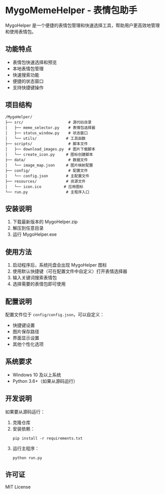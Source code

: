 # MygoMemeHelper - 表情包助手

MygoHelper 是一个便捷的表情包管理和快速选择工具，帮助用户更高效地管理和使用表情包。

## 功能特点

-  表情包快速选择和预览
-  本地表情包管理
-  快速搜索功能
-  便捷的状态窗口
-  支持快捷键操作

## 项目结构

```
/MygoHelper/
├── src/                    # 源代码目录
│   ├── meme_selector.py    # 表情包选择器
│   ├── status_window.py    # 状态窗口
│   └── utils/             # 工具函数
├── scripts/                # 脚本文件
│   ├── download_images.py  # 图片下载脚本
│   └── create_icon.py     # 图标创建脚本
├── data/                   # 数据文件
│   └── image_map.json     # 图片映射配置
├── config/                 # 配置文件
│   └── config.json        # 主配置文件
├── resources/             # 资源文件
│   └── icon.ico          # 应用图标
└── run.py                 # 主程序入口
```

## 安装说明

1. 下载最新版本的 MygoHelper.zip
2. 解压到任意目录
3. 运行 MygoHelper.exe

## 使用方法

1. 启动程序后，系统托盘会出现 MygoHelper 图标
2. 使用默认快捷键（可在配置文件中自定义）打开表情选择器
3. 输入关键词搜索表情包
4. 选择需要的表情包即可使用

## 配置说明

配置文件位于 `config/config.json`，可以自定义：
- 快捷键设置
- 图片保存路径
- 界面显示设置
- 其他个性化选项

## 系统要求

- Windows 10 及以上系统
- Python 3.6+（如果从源码运行）

## 开发说明

如果要从源码运行：

1. 克隆仓库
2. 安装依赖：
   ```
   pip install -r requirements.txt
   ```
3. 运行主程序：
   ```
   python run.py
   ```

## 许可证

MIT License